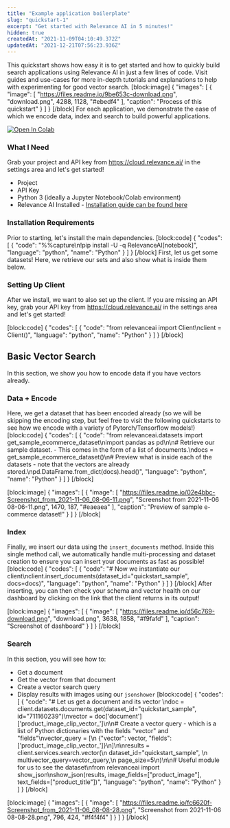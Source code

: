 ```yaml
---
title: "Example application boilerplate"
slug: "quickstart-1"
excerpt: "Get started with Relevance AI in 5 minutes!"
hidden: true
createdAt: "2021-11-09T04:10:49.372Z"
updatedAt: "2021-12-21T07:56:23.936Z"
---
```

This quickstart shows how easy it is to get started and how to quickly build search applications using Relevance AI in just a few lines of code. Visit guides and use-cases for more in-depth tutorials and explanations to help with experimenting for good vector search.
[block:image]
{
  "images": [
    {
      "image": [
        "https://files.readme.io/9be653c-download.png",
        "download.png",
        4288,
        1128,
        "#ebedf4"
      ],
      "caption": "Process of this quickstart"
    }
  ]
}
[/block]
For each application, we demonstrate the ease of which we encode data, index and search to build powerful applications.

[![Open In Colab](https://colab.research.google.com/assets/colab-badge.svg)](https://colab.research.google.com/drive/1mAR4VvXxJIhoFLv-9wiS3QHzePver8tQ?usp=sharing)


### What I Need

Grab your project and API key from https://cloud.relevance.ai/ in the settings area and let's get started!

* Project
* API Key
* Python 3 (ideally a Jupyter Notebook/Colab environment)
* Relevance AI Installed - [Installation guide can be found here](docs:introduction-1)

### Installation Requirements

Prior to starting, let's install the main dependencies.
[block:code]
{
  "codes": [
    {
      "code": "%%capture\n!pip install -U -q RelevanceAI[notebook]",
      "language": "python",
      "name": "Python"
    }
  ]
}
[/block]
First, let us get some datasets! Here, we retrieve our sets and also show what is inside them below.

### Setting Up Client

After we install, we want to also set up the client. If you are missing an API key, grab your API key from https://cloud.relevance.ai/ in the settings area and let's get started!

[block:code]
{
  "codes": [
    {
      "code": "from relevanceai import Client\nclient = Client()",
      "language": "python",
      "name": "Python"
    }
  ]
}
[/block]
## Basic Vector Search

In this section, we show you how to encode data if you have vectors already.

### Data + Encode

Here, we get a dataset that has been encoded already (so we will be skipping the encoding step, but feel free to visit the following quickstarts to see how we encode with a variety of Pytorch/Tensorflow models!)
[block:code]
{
  "codes": [
    {
      "code": "from relevanceai.datasets import get_sample_ecommerce_dataset\nimport pandas as pd\n\n# Retrieve our sample dataset. - This comes in the form of a list of documents.\ndocs = get_sample_ecommerce_dataset()\n# Preview what is inside each of the datasets - note that the vectors are already stored.\npd.DataFrame.from_dict(docs).head()",
      "language": "python",
      "name": "Python"
    }
  ]
}
[/block]

[block:image]
{
  "images": [
    {
      "image": [
        "https://files.readme.io/02e4bbc-Screenshot_from_2021-11-06_08-06-11.png",
        "Screenshot from 2021-11-06 08-06-11.png",
        1470,
        187,
        "#eaeaea"
      ],
      "caption": "Preview of sample e-commerce dataset!"
    }
  ]
}
[/block]
### Index

Finally, we insert our data using the `insert_documents` method. Inside this single method call, we automatically handle multi-processing and dataset creation to ensure you can insert your documents as fast as possible!
[block:code]
{
  "codes": [
    {
      "code": "# Now we instantiate our client\nclient.insert_documents(dataset_id=\"quickstart_sample\", docs=docs)",
      "language": "python",
      "name": "Python"
    }
  ]
}
[/block]
After inserting, you can then check your schema and vector health on our dashboard by clicking on the link that the client returns in its output!

[block:image]
{
  "images": [
    {
      "image": [
        "https://files.readme.io/d56c769-download.png",
        "download.png",
        3638,
        1858,
        "#f9fafd"
      ],
      "caption": "Screenshot of dashboard"
    }
  ]
}
[/block]
### Search

In this section, you will see how to:
- Get a document
- Get the vector from that document
- Create a vector search query
- Display results with images using our `jsonshower`
[block:code]
{
  "codes": [
    {
      "code": "# Let us get a document and its vector \ndoc = client.datasets.documents.get(dataset_id=\"quickstart_sample\", id=\"711160239\")\nvector = doc['document']['product_image_clip_vector_']\n\n# Create a vector query - which is a list of Python dictionaries with the fields \"vector\" and \"fields\"\nvector_query = [\n    {\"vector\": vector, \"fields\": ['product_image_clip_vector_']}\n]\n\nresults = client.services.search.vector(\n    dataset_id=\"quickstart_sample\", \n    multivector_query=vector_query,\n    page_size=5\n)\n\n# Useful module for us to see the dataset\nfrom relevanceai import show_json\nshow_json(results, image_fields=[\"product_image\"], text_fields=[\"product_title\"])",
      "language": "python",
      "name": "Python"
    }
  ]
}
[/block]

[block:image]
{
  "images": [
    {
      "image": [
        "https://files.readme.io/fc6620f-Screenshot_from_2021-11-06_08-08-28.png",
        "Screenshot from 2021-11-06 08-08-28.png",
        796,
        424,
        "#f4f4f4"
      ]
    }
  ]
}
[/block]